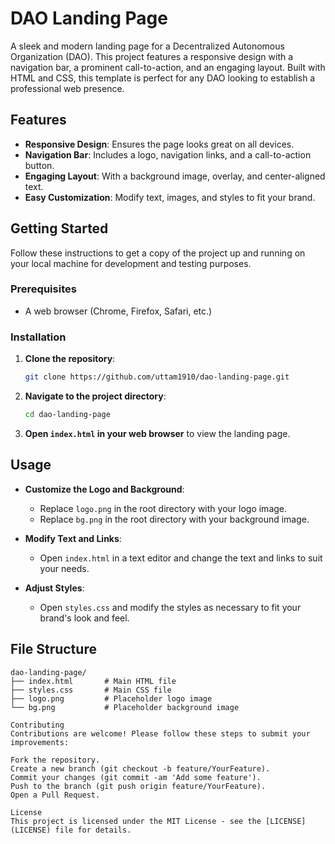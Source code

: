 # DAO Landing Page

A sleek and modern landing page for a Decentralized Autonomous Organization (DAO). This project features a responsive design with a navigation bar, a prominent call-to-action, and an engaging layout. Built with HTML and CSS, this template is perfect for any DAO looking to establish a professional web presence.

## Features

- **Responsive Design**: Ensures the page looks great on all devices.
- **Navigation Bar**: Includes a logo, navigation links, and a call-to-action button.
- **Engaging Layout**: With a background image, overlay, and center-aligned text.
- **Easy Customization**: Modify text, images, and styles to fit your brand.

## Getting Started

Follow these instructions to get a copy of the project up and running on your local machine for development and testing purposes.

### Prerequisites

- A web browser (Chrome, Firefox, Safari, etc.)

### Installation

1. **Clone the repository**:
    ```bash
    git clone https://github.com/uttam1910/dao-landing-page.git
    ```

2. **Navigate to the project directory**:
    ```bash
    cd dao-landing-page
    ```

3. **Open `index.html` in your web browser** to view the landing page.

## Usage

- **Customize the Logo and Background**:
  - Replace `logo.png` in the root directory with your logo image.
  - Replace `bg.png` in the root directory with your background image.
  
- **Modify Text and Links**:
  - Open `index.html` in a text editor and change the text and links to suit your needs.

- **Adjust Styles**:
  - Open `styles.css` and modify the styles as necessary to fit your brand's look and feel.

## File Structure

```plaintext
dao-landing-page/
├── index.html       # Main HTML file
├── styles.css       # Main CSS file
├── logo.png         # Placeholder logo image
└── bg.png           # Placeholder background image

Contributing
Contributions are welcome! Please follow these steps to submit your improvements:

Fork the repository.
Create a new branch (git checkout -b feature/YourFeature).
Commit your changes (git commit -am 'Add some feature').
Push to the branch (git push origin feature/YourFeature).
Open a Pull Request.

License
This project is licensed under the MIT License - see the [LICENSE](LICENSE) file for details.
